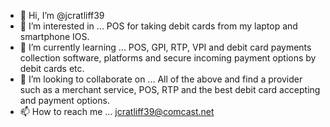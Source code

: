 - 👋 Hi, I’m @jcratliff39
- 👀 I’m interested in ... POS for taking debit cards from my laptop and smartphone IOS.
- 🌱 I’m currently learning ... POS, GPI, RTP, VPI and debit card payments collection software, platforms and secure incoming payment options by debit cards etc. 
- 💞️ I’m looking to collaborate on ... All of the above and find a provider such as a merchant service, POS, RTP and the best debit card accepting and payment options.
- 📫 How to reach me ... jcratliff39@comcast.net  

<!---
jcratliff39/jcratliff39 is a ✨ special ✨ repository because its `README.md` (this file) appears on your GitHub profile.
You can click the Preview link to take a look at your changes.
--->
